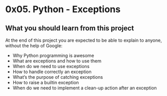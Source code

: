 # 0x05. Python - Exceptions

## What you should learn from this project

   At the end of this project you are expected
   to be able to explain to anyone, without the help of Google:

- Why Python programming is awesome
- What are exceptions and how to use them
- When do we need to use exceptions
- How to handle correctly an exception
- What’s the purpose of catching exceptions
- How to raise a builtin exception
- When do we need to implement a clean-up action after an exception
